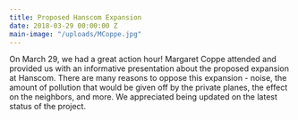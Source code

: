 ```yaml
---
title: Proposed Hanscom Expansion
date: 2018-03-29 00:00:00 Z
main-image: "/uploads/MCoppe.jpg"
---
```


On March 29, we had a great action hour! Margaret Coppe attended and provided us with an informative presentation about the proposed expansion at Hanscom. There are many reasons to oppose this expansion - noise, the amount of pollution that would be given off by the private planes, the effect on the neighbors, and more. We appreciated being updated on the latest status of the project.